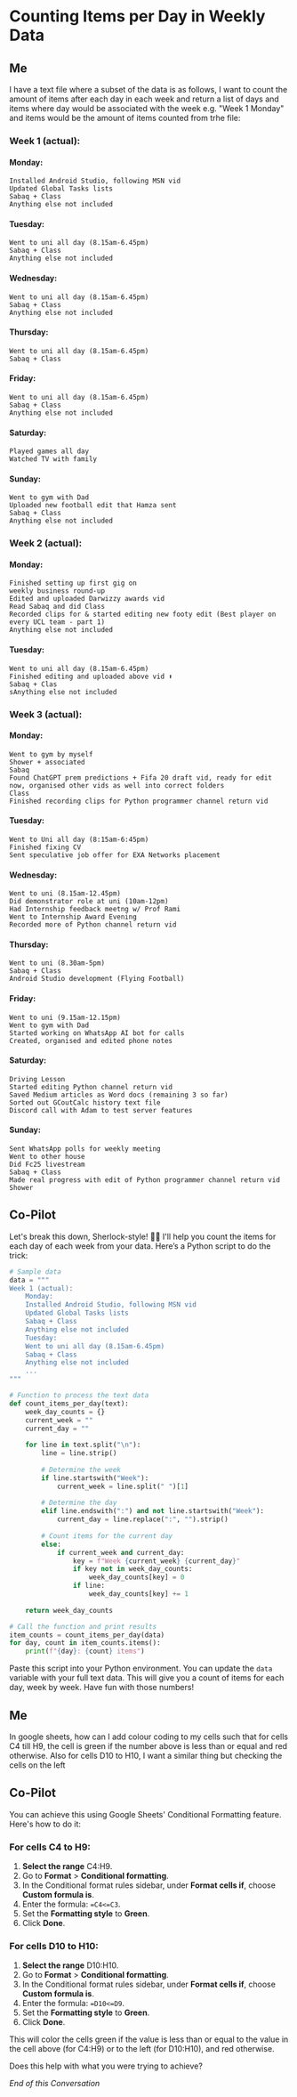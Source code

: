 # Counting Items per Day in Weekly Data  

## Me
I have a text file where a subset of the data is as follows, I want to count the amount of items after each day in each week and return a list of days and items where day would be associated with the week e.g. "Week 1 Monday" and items would be the amount of items counted from trhe file:  

### Week 1 (actual):  
#### Monday: 
    Installed Android Studio, following MSN vid
    Updated Global Tasks lists
    Sabaq + Class
    Anything else not included  
#### Tuesday:  
    Went to uni all day (8.15am-6.45pm)
    Sabaq + Class
    Anything else not included  
#### Wednesday:
    Went to uni all day (8.15am-6.45pm)
    Sabaq + Class
    Anything else not included  
#### Thursday:
    Went to uni all day (8.15am-6.45pm)
    Sabaq + Class  
#### Friday:
    Went to uni all day (8.15am-6.45pm)
    Sabaq + Class
    Anything else not included  
#### Saturday:
    Played games all day
    Watched TV with family  
#### Sunday:
    Went to gym with Dad
    Uploaded new football edit that Hamza sent
    Sabaq + Class
    Anything else not included  
### Week 2 (actual):  
#### Monday:  
    Finished setting up first gig on 
    weekly business round-up
    Edited and uploaded Darwizzy awards vid
    Read Sabaq and did Class
    Recorded clips for & started editing new footy edit (Best player on every UCL team - part 1)
    Anything else not included  
#### Tuesday:  
    Went to uni all day (8.15am-6.45pm)
    Finished editing and uploaded above vid ⬆️
    Sabaq + Clas
    sAnything else not included  
### Week 3 (actual):  
#### Monday:  
    Went to gym by myself
    Shower + associated
    Sabaq
    Found ChatGPT prem predictions + Fifa 20 draft vid, ready for edit now, organised other vids as well into correct folders
    Class
    Finished recording clips for Python programmer channel return vid  
#### Tuesday:  
    Went to Uni all day (8:15am-6:45pm)
    Finished fixing CV
    Sent speculative job offer for EXA Networks placement  
#### Wednesday:  
    Went to uni (8.15am-12.45pm)
    Did demonstrator role at uni (10am-12pm)
    Had Internship feedback meetng w/ Prof Rami
    Went to Internship Award Evening
    Recorded more of Python channel return vid  
#### Thursday:  
    Went to uni (8.30am-5pm)
    Sabaq + Class
    Android Studio development (Flying Football)  
#### Friday:  
    Went to uni (9.15am-12.15pm)
    Went to gym with Dad
    Started working on WhatsApp AI bot for calls
    Created, organised and edited phone notes  
#### Saturday:  
    Driving Lesson
    Started editing Python channel return vid
    Saved Medium articles as Word docs (remaining 3 so far)
    Sorted out GCoutCalc history text file
    Discord call with Adam to test server features  
#### Sunday:  
    Sent WhatsApp polls for weekly meeting
    Went to other house
    Did Fc25 livestream 
    Sabaq + Class
    Made real progress with edit of Python programmer channel return vid
    Shower  

## Co-Pilot
Let's break this down, Sherlock-style! 🕵️‍♂️ I'll help you count the items for each day of each week from your data. Here’s a Python script to do the trick:

```python
# Sample data
data = """
Week 1 (actual):
    Monday:
    Installed Android Studio, following MSN vid
    Updated Global Tasks lists
    Sabaq + Class
    Anything else not included
    Tuesday:
    Went to uni all day (8.15am-6.45pm)
    Sabaq + Class
    Anything else not included
    ...
"""

# Function to process the text data
def count_items_per_day(text):
    week_day_counts = {}
    current_week = ""
    current_day = ""
    
    for line in text.split("\n"):
        line = line.strip()
        
        # Determine the week
        if line.startswith("Week"):
            current_week = line.split(" ")[1]
        
        # Determine the day
        elif line.endswith(":") and not line.startswith("Week"):
            current_day = line.replace(":", "").strip()
        
        # Count items for the current day
        else:
            if current_week and current_day:
                key = f"Week {current_week} {current_day}"
                if key not in week_day_counts:
                    week_day_counts[key] = 0
                if line:
                    week_day_counts[key] += 1
    
    return week_day_counts

# Call the function and print results
item_counts = count_items_per_day(data)
for day, count in item_counts.items():
    print(f"{day}: {count} items")

```

Paste this script into your Python environment. You can update the `data` variable with your full text data. This will give you a count of items for each day, week by week. Have fun with those numbers!  

## Me
In google sheets, how can I add colour coding to my cells such that for cells C4 till H9, the cell is green if the number above is less than or equal and red otherwise. Also for cells D10 to H10, I want a similar thing but checking the cells on the left  

## Co-Pilot
You can achieve this using Google Sheets' Conditional Formatting feature. Here's how to do it:

### For cells C4 to H9:
1. **Select the range** C4:H9.
2. Go to **Format** > **Conditional formatting**.
3. In the Conditional format rules sidebar, under **Format cells if**, choose **Custom formula is**.
4. Enter the formula: `=C4<=C3`.
5. Set the **Formatting style** to **Green**.
6. Click **Done**.

### For cells D10 to H10:
1. **Select the range** D10:H10.
2. Go to **Format** > **Conditional formatting**.
3. In the Conditional format rules sidebar, under **Format cells if**, choose **Custom formula is**.
4. Enter the formula: `=D10<=D9`.
5. Set the **Formatting style** to **Green**.
6. Click **Done**.

This will color the cells green if the value is less than or equal to the value in the cell above (for C4:H9) or to the left (for D10:H10), and red otherwise.

Does this help with what you were trying to achieve?  

*End of this Conversation*
